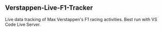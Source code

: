 ## Verstappen-Live-F1-Tracker

Live data tracking of Max Verstappen's F1 racing activities. Best run with VS Code Live Server.
